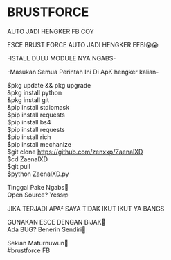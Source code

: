 # BRUSTFORCE
AUTO JADI HENGKER FB COY

ESCE BRUST FORCE AUTO JADI HENGKER EFBI😰😱

-ISTALL DULU MODULE NYA NGABS-

-Masukan Semua Perintah Ini Di ApK hengker kalian-

$pkg update && pkg upgrade               
&pkg install python                      
&pkg install git                         
&pip install stdiomask                   
$pip install requests                    
$pip install bs4                         
$pip install requests                    
$pip install rich                        
$pip install mechanize                   
$git clone https://github.com/zenxxp/ZaenalXD       
$cd ZaenalXD                                 
$git pull                               
$python ZaenalXD.py                     


Tinggal Pake Ngabs🥵                     
Open Source? Yess🤓

JIKA TERJADI APA² SAYA TIDAK IKUT IKUT YA BANGS

GUNAKAN ESCE DENGAN BIJAK🤲              
Ada BUG? Benerin Sendiri🗿              

Sekian Maturnuwun🙏                                     
#brustforce FB
